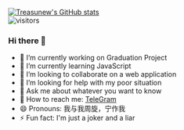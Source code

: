 [![Treasunew's GitHub stats](https://github-readme-stats.vercel.app/api?username=treasunew&show_icons=true&theme=radical)](https://github.com/treasunew/SillyLib)  
![visitors](https://visitor-badge.glitch.me/badge?page_id=fantingsheng.fantingsheng&left_color=green&right_color=red)  
### Hi there 👋

<!--
**treasunew/treasunew** is a ✨ _special_ ✨ repository because its `README.md` (this file) appears on your GitHub profile.

Here are some ideas to get you started:
--> 
- 🔭 I’m currently working on Graduation Project
- 🌱 I’m currently learning JavaScript
- 👯 I’m looking to collaborate on a web application
- 🤔 I’m looking for help with my poor situation
- 💬 Ask me about whatever you want to know
- 🤡 How to reach me: [TeleGram](https://t.me/TrustPurple)
- 😄 Pronouns: 我与我周旋，宁作我
- ⚡ Fun fact: I'm just a joker and a liar

